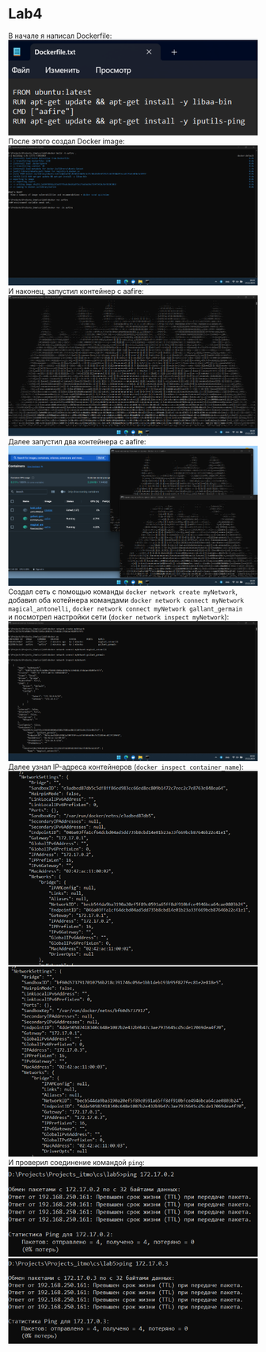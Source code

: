 # Lab4
В начале я написал Dockerfile: \
![](Screenshot_7.png) \
После этого создал Docker image: \
![](Screenshot_5.png) \
И наконец, запустил контейнер с aafire: \
![](Screenshot_4.png) \
Далее запустил два контейнера с aafire: \
![](Screenshot_8.png) \
Создал сеть с помощью команды `docker network create myNetwork`, \
добавил оба котейнера командами `docker network connect myNetwork magical_antonelli`, `docker network connect myNetwork gallant_germain` \
и посмотрел настройки сети (`docker network inspect myNetwork`): \
![](Screenshot_9.png) \
Далее узнал IP-адреса контейнеров (`docker inspect container_name`): \
![](Screenshot_12.png) \
![](Screenshot_13.png) \
И проверил соединение командой `ping`: \
![](Screenshot_14.png) \
![](Screenshot_11.png)
